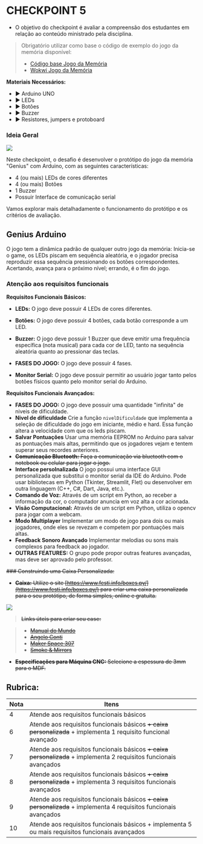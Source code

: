 # CHECKPOINT 5

- O objetivo do checkpoint é avaliar a compreensão dos estudantes em relação ao conteúdo ministrado pela disciplina.

> Obrigatório utilizar como base o código de exemplo do jogo da memória disponível:
>
>   - [Código base Jogo da Memória](jogomemoria/jogomemoria.ino)
>   - [Wokwi Jogo da Memória](https://wokwi.com/projects/409559148540388353)

**Materiais Necessários:**
    
- ▶️ Arduino UNO
- ▶️ LEDs
- ▶️ Botões
- ▶️ Buzzer
- ▶️ Resistores, jumpers e protoboard

### Ideia Geral

![](https://a-static.mlcdn.com.br/800x560/brinquedo-jogo-de-memoria-genius-original-estrela/brinquedos4fun/getl-02/39032d051bde243d3c66f081141c1ee9.jpg)

Neste checkpoint, o desafio é desenvolver o protótipo do jogo da memória "Genius" com Arduino, com as seguintes características:

- 4 (ou mais) LEDs de cores diferentes
- 4 (ou mais) Botões
- 1 Buzzer
- Possuir Interface de comunicação serial

Vamos explorar mais detalhadamente o funcionamento do protótipo e os critérios de avaliação.

## Genius Arduino

O jogo tem a dinâmica padrão de qualquer outro jogo da memória: Inicia-se o game, os LEDs piscam em sequência aleatória, e o jogador precisa reproduzir essa sequência pressionando os botões correspondentes. Acertando, avança para o próximo nível; errando, é o fim do jogo.

### Atenção aos requisitos funcionais

**Requisitos Funcionais Básicos:**

- **LEDs:** O jogo deve possuir 4 LEDs de cores diferentes.
- **Botões:** O jogo deve possuir 4 botões, cada botão corresponde a um LED.
- **Buzzer:** O jogo deve possuir 1 Buzzer que deve emitir uma frequência específica (nota musical) para cada cor de LED, tanto na sequência aleatória quanto ao pressionar das teclas.

- **FASES DO JOGO:** O jogo deve possuir 4 fases.
- **Monitor Serial:** O jogo deve possuir permitir ao usuário jogar tanto pelos botões físicos quanto pelo monitor serial do Arduino.

**Requisitos Funcionais Avançados:**

- **FASES DO JOGO:** O jogo deve possuir uma quantidade "infinita" de niveis de dificuldade.
- **Nivel de dificuldade** Crie a função ``nivelDificuldade`` que implementa a seleção de dificuldade do jogo em iniciante, médio e hard. Essa função altera a velocidade com que os leds piscam.
- **Salvar Pontuações** Usar uma memória EEPROM no Arduino para salvar as pontuações mais altas, permitindo que os jogadores vejam e tentem superar seus recordes anteriores.
- <s>**Comunicação Bluetooth:** Faça a comunicação via bluetooth com o notebook ou celular para jogar o jogo.</s>
- **Interface persolnalizada** O jogo possui uma interface GUI personalizada que substitui o monitor serial da IDE do Arduino. Pode usar bibliotecas em Python (Tkinter, Streamlit, Flet) ou desenvolver em outra linguagem (C++, C#, Dart, Java, etc.).
- **Comando de Voz:** Através de um script em Python, ao receber a informação da cor, o computador anuncia em voz alta a cor acionada.
- **Visão Computacional:** Através de um script em Python, utiliza o opencv para jogar com a webcam.
- **Modo Multiplayer** Implementar um modo de jogo para dois ou mais jogadores, onde eles se revezam e competem por pontuações mais altas.
- **Feedback Sonoro Avançado** Implementar melodias ou sons mais complexos para feedback ao jogador.
- **OUTRAS FEATURES:** O grupo pode propor outras features avançadas, mas deve ser aprovado pelo professor.

<s>
### Construindo uma Caixa Personalizada:

- **Caixa:** Utilize o site [https://www.festi.info/boxes.py/](https://www.festi.info/boxes.py/) para criar uma caixa personalizada para o seu protótipo, de forma simples, online e gratuita.

![](genius-arduino.jpeg)



> **Links úteis para criar seu case:**

>    - [Manual do Mundo](https://www.youtube.com/watch?v=BwU0hSmWYdA&ab_channel=ManualdoMundo)
>    - [Angelo Conti](https://www.youtube.com/watch?v=4cI-WXnPCzU&ab_channel=AngeloConti)
>    - [Maker Space 307](https://www.youtube.com/watch?v=1wWAfO6k0t4&t=391s&ab_channel=MakerSpace307)
>    - [Smoke & Mirrors](https://www.youtube.com/watch?v=8q7HpDpOJ1U)

- **Especificações para Máquina CNC:** Selecione a espessura de 3mm para o MDF.

</s>

## **Rubrica:**

| Nota | Itens |
|------|-------|
| 4    | Atende aos requisitos funcionais básicos |
| 6    | Atende aos requisitos funcionais básicos <s>+ caixa personalizada</s> + implementa 1 requisito funcional avançado|
| 7    | Atende aos requisitos funcionais básicos  <s>+ caixa personalizada</s> + implementa 2 requisitos funcionais avançados |
| 8    | Atende aos requisitos funcionais básicos  <s>+ caixa personalizada</s> + implementa 3 requisitos funcionais avançados |
| 9   | Atende aos requisitos funcionais básicos  <s>+ caixa personalizada</s> + implementa 4 requisitos funcionais avançados |
| 10   | Atende aos requisitos funcionais básicos + implementa 5 ou mais requisitos funcionais avançados |